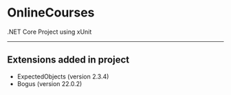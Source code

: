 # OnlineCourses

.NET Core Project using xUnit

-----------------------------------------------------

## Extensions added in project

- ExpectedObjects (version 2.3.4)
- Bogus (version 22.0.2)
